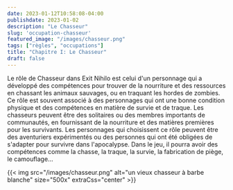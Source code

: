 ```yaml
---
date: 2023-01-12T10:58:08-04:00
publishdate: 2023-01-02
description: "Le Chasseur"
slug: 'occupation-chasseur'
featured_image: "/images/chasseur.png"
tags: ["règles", "occupations"]
title: "Chapitre I: Le Chasseur"
draft: false
---
```


Le rôle de Chasseur dans Exit Nihilo est celui d'un personnage qui a développé des compétences pour trouver de la nourriture et des ressources en chassant les animaux sauvages, ou en traquant les hordes de zombies. Ce rôle est souvent associé à des personnages qui ont une bonne condition physique et des compétences en matière de survie et de traque. Les chasseurs peuvent être des solitaires ou des membres importants de communautés, en fournissant de la nourriture et des matières premières pour les survivants. Les personnages qui choisissent ce rôle peuvent être des aventuriers expérimentés ou des personnes qui ont été obligées de s'adapter pour survivre dans l'apocalypse. Dans le jeu, il pourra avoir des compétences comme la chasse, la traque, la survie, la fabrication de piège, le camouflage...

{{< img src="/images/chasseur.png" alt="un vieux chasseur à barbe blanche" size="500x" extraCss="center" >}}